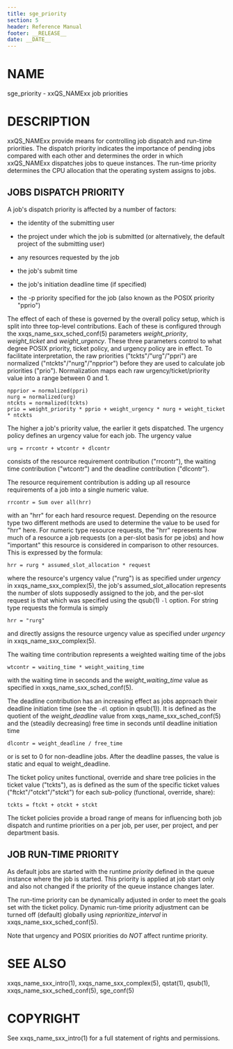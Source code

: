 ```yaml
---
title: sge_priority
section: 5
header: Reference Manual
footer: __RELEASE__
date: __DATE__
---
```


# NAME

sge_priority - xxQS_NAMExx job priorities

# DESCRIPTION

xxQS_NAMExx provide means for controlling job dispatch and run-time priorities. The dispatch priority indicates 
the importance of pending jobs compared with each other and determines the order in which xxQS_NAMExx dispatches 
jobs to queue instances. The run-time priority determines the CPU allocation that the operating system assigns to jobs.

## JOBS DISPATCH PRIORITY

A job's dispatch priority is affected by a number of factors:

-   the identity of the submitting user

-   the project under which the job is submitted (or alternatively, the default project of the submitting user)

-   any resources requested by the job

-   the job's submit time

-   the job's initiation deadline time (if specified)

-   the -p priority specified for the job (also known as the POSIX priority "pprio")

The effect of each of these is governed by the overall policy setup, which is split into three top-level 
contributions. Each of these is configured through the xxqs_name_sxx_sched_conf(5) parameters *weight_priority*,
*weight_ticket* and *weight_urgency*. These three parameters control to what degree POSIX priority, ticket 
policy, and urgency policy are in effect. To facilitate interpretation, the raw priorities
("tckts"/"urg"/"ppri") are normalized ("ntckts"/"nurg"/"npprior") before they are used to calculate job 
priorities ("prio"). Normalization maps each raw urgency/ticket/priority value into a range between 0 and 1.

    npprior = normalized(ppri) 
    nurg = normalized(urg) 
    ntckts = normalized(tckts)
    prio = weight_priority * pprio + weight_urgency * nurg + weight_ticket * ntckts

The higher a job's priority value, the earlier it gets dispatched. The urgency policy defines an urgency value for 
each job. The urgency value

    urg = rrcontr + wtcontr + dlcontr

consists of the resource requirement contribution ("rrcontr"), the waiting time contribution ("wtcontr") and the 
deadline contribution ("dlcontr").

The resource requirement contribution is adding up all resource requirements of a job into a single numeric value.

    rrcontr = Sum over all(hrr)

with an "hrr" for each hard resource request. Depending on the resource type two different methods are used 
to determine the value to be used for "hrr" here. For numeric type resource requests, the "hrr" represents
how much of a resource a job requests (on a per-slot basis for pe jobs) and how "important" this resource is 
considered in comparison to other resources. This is expressed by the formula:

    hrr = rurg * assumed_slot_allocation * request

where the resource's urgency value ("rurg") is as specified under *urgency* in xxqs_name_sxx_complex(5), the 
job's assumed_slot_allocation represents the number of slots supposedly assigned to the job, and the per-slot 
request is that which was specified using the qsub(1) `-l` option. For string type requests the formula is simply

    hrr = "rurg"

and directly assigns the resource urgency value as specified under *urgency* in xxqs_name_sxx_complex(5).

The waiting time contribution represents a weighted waiting time of the jobs

    wtcontr = waiting_time * weight_waiting_time

with the waiting time in seconds and the *weight_waiting_time* value as specified in xxqs_name_sxx_sched_conf(5).

The deadline contribution has an increasing effect as jobs approach their deadline initiation time (see the `-dl` 
option in qsub(1)). It is defined as the quotient of the *weight_deadline* value from xxqs_name_sxx_sched_conf(5) 
and the (steadily decreasing) free time in seconds until deadline initiation time

    dlcontr = weight_deadline / free_time

or is set to 0 for non-deadline jobs. After the deadline passes, the value is static and equal to weight_deadline.

The ticket policy unites functional, override and share tree policies in the ticket value ("tckts"), as is defined 
as the sum of the specific ticket values ("ftckt"/"otckt"/"stckt") for each sub-policy (functional, override, share):

    tckts = ftckt + otckt + stckt

The ticket policies provide a broad range of means for influencing both job dispatch and runtime priorities on a 
per job, per user, per project, and per department basis. 

## JOB RUN-TIME PRIORITY

As default jobs are started with the runtime *priority* defined in the queue instance where the job is started. This
priority is applied at job start only and also not changed if the priority of the queue instance changes later.

The run-time priority can be dynamically adjusted in order to meet the goals set with the ticket policy. 
Dynamic run-time priority adjustment can be turned off (default) globally using *reprioritize_interval* in
xxqs_name_sxx_sched_conf(5).

Note that urgency and POSIX priorities do *NOT* affect runtime priority.

# SEE ALSO

xxqs_name_sxx_intro(1), xxqs_name_sxx_complex(5), qstat(1), qsub(1), xxqs_name_sxx_sched_conf(5), sge_conf(5) 

# COPYRIGHT

See xxqs_name_sxx_intro(1) for a full statement of rights and permissions.
